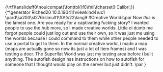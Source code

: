 {\rtf1\ansi\deff0\nouicompat{\fonttbl{\f0\fnil\fcharset0 Calibri;}}
{\*\generator Riched20 10.0.19041}\viewkind4\uc1 
\pard\sa200\sl276\slmult1\f0\fs22\lang9 #Creative Worlds\par
Now *this* is the lamest one. Are you ready for a captivating fucking story? I wanted people to use the hub more, so I made creative worlds. Little ol dumb me forgot people could just log out and use their own, so it was just me using the worlds because I could command to them while other people needed to use a portal to get to them. In the normal creative world, i made a map (maps are actually gone so now its just a lot of item frames) and I was testing a door. The Superflat World was just my testing area before i built anything. The autofish design has instructions on how to autofish for someone that I thought would play on the server but just didn't. \par
}
 